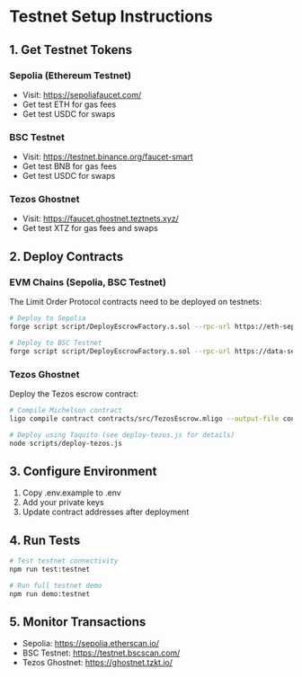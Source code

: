 # Testnet Setup Instructions

## 1. Get Testnet Tokens

### Sepolia (Ethereum Testnet)
- Visit: https://sepoliafaucet.com/
- Get test ETH for gas fees
- Get test USDC for swaps

### BSC Testnet
- Visit: https://testnet.binance.org/faucet-smart
- Get test BNB for gas fees
- Get test USDC for swaps

### Tezos Ghostnet
- Visit: https://faucet.ghostnet.teztnets.xyz/
- Get test XTZ for gas fees and swaps

## 2. Deploy Contracts

### EVM Chains (Sepolia, BSC Testnet)
The Limit Order Protocol contracts need to be deployed on testnets:
```bash
# Deploy to Sepolia
forge script script/DeployEscrowFactory.s.sol --rpc-url https://eth-sepolia.g.alchemy.com/v2/WddzdzI2o9S3COdT73d5w6AIogbKq4X- --broadcast --verify

# Deploy to BSC Testnet
forge script script/DeployEscrowFactory.s.sol --rpc-url https://data-seed-prebsc-1-s1.binance.org:8545 --broadcast --verify
```

### Tezos Ghostnet
Deploy the Tezos escrow contract:
```bash
# Compile Michelson contract
ligo compile contract contracts/src/TezosEscrow.mligo --output-file contracts/src/TezosEscrow.tz

# Deploy using Taquito (see deploy-tezos.js for details)
node scripts/deploy-tezos.js
```

## 3. Configure Environment

1. Copy .env.example to .env
2. Add your private keys
3. Update contract addresses after deployment

## 4. Run Tests

```bash
# Test testnet connectivity
npm run test:testnet

# Run full testnet demo
npm run demo:testnet
```

## 5. Monitor Transactions

- Sepolia: https://sepolia.etherscan.io/
- BSC Testnet: https://testnet.bscscan.com/
- Tezos Ghostnet: https://ghostnet.tzkt.io/

